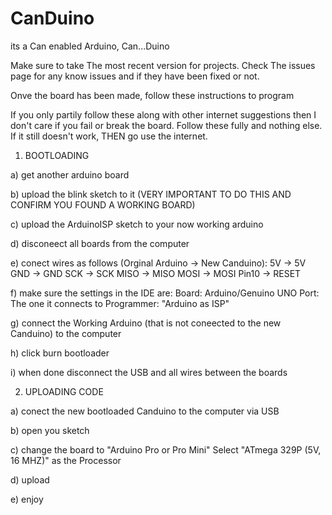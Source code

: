 # CanDuino
its a Can enabled Arduino, Can...Duino


Make sure to take The most recent version for projects.
Check The issues page for any know issues and if they have been fixed or not.

Onve the board has been made, follow these instructions to program

If you only partily follow these along with other internet suggestions then I don't care if you fail or break the board.
Follow these fully and nothing else. If it still doesn't work, THEN go use the internet.

1) BOOTLOADING

  a) get another arduino board
  
  b) upload the blink sketch to it (VERY IMPORTANT TO DO THIS AND CONFIRM YOU FOUND A WORKING BOARD)
  
  c) upload the ArduinoISP sketch to your now working arduino
  
  d) disconeect all boards from the computer
  
  e) conect wires as follows (Orginal Arduino -> New Canduino):
      5V -> 5V
      GND -> GND
      SCK -> SCK
      MISO -> MISO
      MOSI -> MOSI
      Pin10 -> RESET  
      
  f) make sure the settings in the IDE are:
      Board: Arduino/Genuino UNO
      Port: The one it connects to
      Programmer: "Arduino as ISP"
      
  g) connect the Working Arduino (that is not coneected to the new Canduino) to the computer
  
  h) click burn bootloader
  
  i) when done disconnect the USB and all wires between the boards
  
2) UPLOADING CODE

  a) conect the new bootloaded Canduino to the computer via USB
  
  b) open you sketch
  
  c) change the board to "Arduino Pro or Pro Mini"
      Select "ATmega 329P (5V, 16 MHZ)" as the Processor
      
  d) upload
  
  e) enjoy
  
